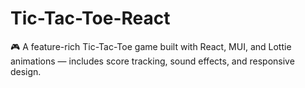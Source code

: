 # Tic-Tac-Toe-React
🎮 A feature-rich Tic-Tac-Toe game built with React, MUI, and Lottie animations — includes score tracking, sound effects, and responsive design.
